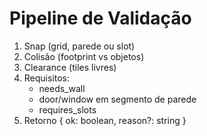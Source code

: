 # Pipeline de Validação
1. Snap (grid, parede ou slot)
2. Colisão (footprint vs objetos)
3. Clearance (tiles livres)
4. Requisitos:
   - needs_wall
   - door/window em segmento de parede
   - requires_slots
5. Retorno { ok: boolean, reason?: string }